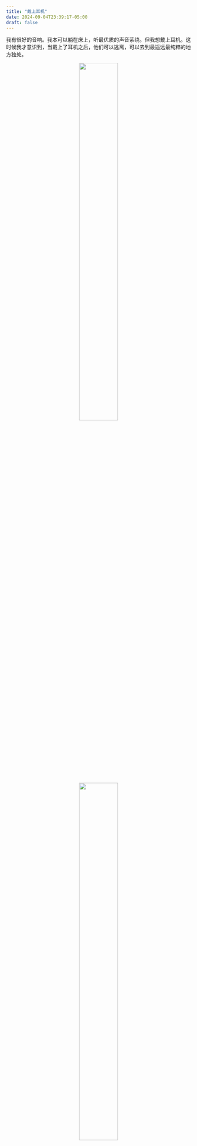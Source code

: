 ```yaml
---
title: "戴上耳机"
date: 2024-09-04T23:39:17-05:00
draft: false
---
```


我有很好的音响。我本可以躺在床上，听最优质的声音萦绕。但我想戴上耳机。这时候我才意识到，当戴上了耳机之后，他们可以逃离，可以去到最遥远最纯粹的地方独处。

<center>
  <figure>
    <img src=" https://raw.githubusercontent.com/helloboyxxx/images-for-notes/master/uPic/67243791_p0 (1).jpg " style="width:50%;" />
  </figure>
</center>

<center>
  <figure>
    <img src=" https://raw.githubusercontent.com/helloboyxxx/images-for-notes/master/uPic/lilichou.jpg " style="width:50%;" />
  </figure>
</center>

